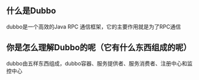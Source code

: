 ## 什么是Dubbo

dubbo是一个高效的Java RPC 通信框架，它的主要作用就是为了RPC通信



## 你是怎么理解Dubbo的呢（它有什么东西组成的呢）

dubbo由五样东西组成，dubbo容器、服务提供者、服务消费者、注册中心和监控中心

